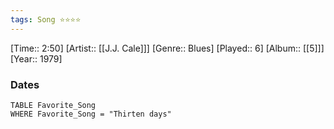```yaml
---
tags: Song ⭐⭐⭐⭐ 
---
```

[Time:: 2:50]
[Artist:: [[J.J. Cale]]]
[Genre:: Blues]
[Played:: 6]
[Album:: [[5]]]
[Year:: 1979]
### Dates
````dataview
TABLE Favorite_Song
WHERE Favorite_Song = "Thirten days"
````